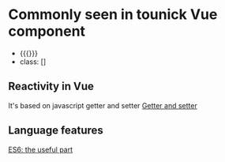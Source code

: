 # Commonly seen in tounick Vue component
+ {{{}}}
+ class: []



## Reactivity in Vue
It's based on javascript getter and setter
[Getter and setter](http://javascriptplayground.com/blog/2013/12/es5-getters-setters/)


## Language features
[ES6: the useful part](http://survivejs.com/react/appendices/language-features/)
